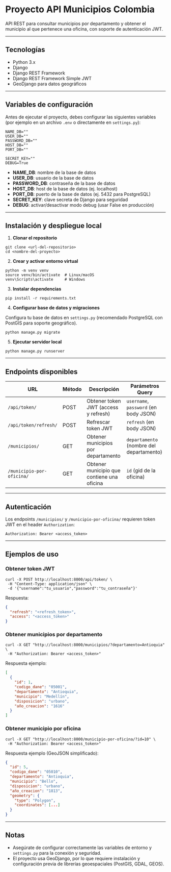 # Proyecto API Municipios Colombia

API REST para consultar municipios por departamento y obtener el municipio al que pertenece una oficina, con soporte de autenticación JWT.

---

## Tecnologías

- Python 3.x  
- Django  
- Django REST Framework  
- Django REST Framework Simple JWT  
- GeoDjango para datos geográficos  

---

## Variables de configuración

Antes de ejecutar el proyecto, debes configurar las siguientes variables (por ejemplo en un archivo `.env` o directamente en `settings.py`):

```
NAME_DB=""
USER_DB=""
PASSWORD_DB=""
HOST_DB=""
PORT_DB=""

SECRET_KEY=""
DEBUG=True
```

- **NAME_DB**: nombre de la base de datos  
- **USER_DB**: usuario de la base de datos  
- **PASSWORD_DB**: contraseña de la base de datos  
- **HOST_DB**: host de la base de datos (ej. localhost)  
- **PORT_DB**: puerto de la base de datos (ej. 5432 para PostgreSQL)  
- **SECRET_KEY**: clave secreta de Django para seguridad  
- **DEBUG**: activar/desactivar modo debug (usar False en producción)  

---

## Instalación y despliegue local

1. **Clonar el repositorio**

```
git clone <url-del-repositorio>
cd <nombre-del-proyecto>
```

2. **Crear y activar entorno virtual**

```
python -m venv venv
source venv/bin/activate  # Linux/macOS
venv\Scripts\activate     # Windows
```

3. **Instalar dependencias**

```
pip install -r requirements.txt
```

4. **Configurar base de datos y migraciones**

Configura tu base de datos en `settings.py` (recomendado PostgreSQL con PostGIS para soporte geográfico).

```
python manage.py migrate
```

5. **Ejecutar servidor local**

```
python manage.py runserver
```

---

## Endpoints disponibles

| URL                      | Método | Descripción                                  | Parámetros Query                          |
|--------------------------|--------|----------------------------------------------|------------------------------------------|
| `/api/token/`             | POST   | Obtener token JWT (access y refresh)         | `username`, `password` (en body JSON)    |
| `/api/token/refresh/`     | POST   | Refrescar token JWT                           | `refresh` (en body JSON)                  |
| `/municipios/`            | GET    | Obtener municipios por departamento          | `departamento` (nombre del departamento) |
| `/municipio-por-oficina/` | GET    | Obtener municipio que contiene una oficina   | `id` (gid de la oficina)                  |

---

## Autenticación

Los endpoints `/municipios/` y `/municipio-por-oficina/` requieren token JWT en el header `Authorization`:

```
Authorization: Bearer <access_token>
```

---

## Ejemplos de uso

### Obtener token JWT

```
curl -X POST http://localhost:8000/api/token/ \
 -H "Content-Type: application/json" \
 -d '{"username":"tu_usuario","password":"tu_contraseña"}'
```

Respuesta:

```json
{
  "refresh": "<refresh_token>",
  "access": "<access_token>"
}
```

### Obtener municipios por departamento

```
curl -X GET "http://localhost:8000/municipios/?departamento=Antioquia" \
 -H "Authorization: Bearer <access_token>"
```

Respuesta ejemplo:

```json
[
  {
    "id": 1,
    "codigo_dane": "05001",
    "departamento": "Antioquia",
    "municipio": "Medellín",
    "disposicion": "urbano",
    "año_creacion": "1616"
  }
]
```

### Obtener municipio por oficina

```
curl -X GET "http://localhost:8000/municipio-por-oficina/?id=10" \
 -H "Authorization: Bearer <access_token>"
```

Respuesta ejemplo (GeoJSON simplificado):

```json
{
  "id": 5,
  "codigo_dane": "05010",
  "departamento": "Antioquia",
  "municipio": "Bello",
  "disposicion": "urbano",
  "año_creacion": "1813",
  "geometry": {
    "type": "Polygon",
    "coordinates": [...]
  }
}
```

---

## Notas

- Asegúrate de configurar correctamente las variables de entorno y `settings.py` para la conexión y seguridad.  
- El proyecto usa GeoDjango, por lo que requiere instalación y configuración previa de librerías geoespaciales (PostGIS, GDAL, GEOS).  
